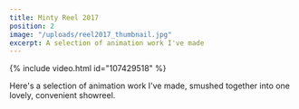 ```yaml
---
title: Minty Reel 2017
position: 2
image: "/uploads/reel2017_thumbnail.jpg"
excerpt: A selection of animation work I've made
---
```


{% include video.html id="107429518" %}

Here's a selection of animation work I've made, smushed together into one lovely, convenient showreel.
